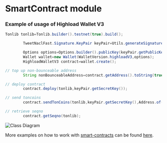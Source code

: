 # SmartContract module

### Example of usage of Highload Wallet V3

```java
Tonlib tonlib=Tonlib.builder().testnet(true).build();

        TweetNaclFast.Signature.KeyPair keyPair=Utils.generateSignatureKeyPair();

        Options options=Options.builder().publicKey(keyPair.getPublicKey()).wc(0L).build();
        Wallet wallet=new Wallet(WalletVersion.highloadV3,options);
        HighloadWalletV3 contract=wallet.create();

// top up non-bounceable address
        String nonBounceableAddress=contract.getAddress().toString(true,true,false);

// deploy contract
        contract.deploy(tonlib,keyPair.getSecretKey());

// send toncoins
        contract.sendTonCoins(tonlib,keyPair.getSecretKey(),Address.of(TestFaucet.BOUNCEABLE),Utils.toNano(0.8),"comment");

// retrieve seqno
        contract.getSeqno(tonlib);
```

![Class Diagram](http://www.plantuml.com/plantuml/proxy?src=https://github.com/neodix42/ton4j/blob/highload-v3-tests/smartcontract/highload-v3.puml)

More examples on how to work with [smart-contracts](../smartcontract/src/main/java/org/ton/java/smartcontract) can be
found [here](../smartcontract/src/test/java/org/ton/java/smartcontract).
